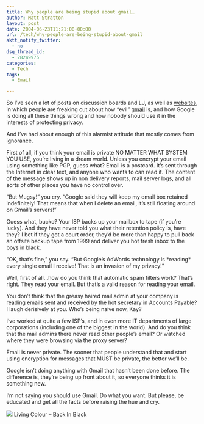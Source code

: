 ```yaml
---
title: Why people are being stupid about gmail…
author: Matt Stratton
layout: post
date: 2004-06-23T11:21:00+00:00
url: /tech/why-people-are-being-stupid-about-gmail
aktt_notify_twitter:
  - no
dsq_thread_id:
  - 28249975
categories:
  - Tech
tags:
  - Email

---
```

So I&#8217;ve seen a lot of posts on discussion boards and LJ, as well as <a href="http://www.gmail-is-too-creepy.com/" target="_blank">websites</a>, in which people are freaking out about how &#8220;evil&#8221; <a href="http://www.gmail.com" target="_blank">gmail</a> is, and how Google is doing all these things wrong and how nobody should use it in the interests of protecting privacy.

And I&#8217;ve had about enough of this alarmist attitude that mostly comes from ignorance.

First of all, if you think your email is private NO MATTER WHAT SYSTEM YOU USE, you&#8217;re living in a dream world. Unless you encrypt your email using something like PGP, guess what? Email is a postcard. It&#8217;s sent through the Internet in clear text, and anyone who wants to can read it. The content of the message shows up in non delivery reports, mail server logs, and all sorts of other places you have no control over.

&#8220;But Mugsy!&#8221; you cry. &#8220;Google said they will keep my email box retained indefinitely! That means that when I delete an email, it&#8217;s still floating around on Gmail&#8217;s servers!&#8221;

Guess what, bucko? Your ISP backs up your mailbox to tape (if you&#8217;re lucky). And they have never told you what their retention policy is, have they? I bet if they got a court order, they&#8217;d be more than happy to pull back an offsite backup tape from 1999 and deliver you hot fresh inbox to the boys in black.

&#8220;OK, that&#8217;s fine,&#8221; you say. &#8220;But Google&#8217;s AdWords technology is \*reading\* every single email I receive! That is an invasion of my privacy!&#8221;

Well, first of all&#8230;how do you think that automatic spam filters work? That&#8217;s right. They read your email. But that&#8217;s a valid reason for reading your email.

You don&#8217;t think that the greasy haired mail admin at your company is reading emails sent and received by the hot secretary in Accounts Payable? I laugh derisively at you. Who&#8217;s being naive now, Kay?

I&#8217;ve worked at quite a few ISP&#8217;s, and in even more IT departments of large corporations (including one of the biggest in the world). And do you think that the mail admins there never read other people&#8217;s email? Or watched where they were browsing via the proxy server?

Email is never private. The sooner that people understand that and start using encryption for messages that MUST be private, the better we&#8217;ll be.

Google isn&#8217;t doing anything with Gmail that hasn&#8217;t been done before. The difference is, they&#8217;re being up front about it, so everyone thinks it is something new.

I&#8217;m not saying you should use Gmail. Do what you want. But please, be educated and get all the facts before raising the hue and cry.

[![][1]][2] Living Colour &#8211; Back In Black

 [1]: http://ax.phobos.apple.com.edgesuite.net/images/iTunes.gif
 [2]: http://www.itunes.com